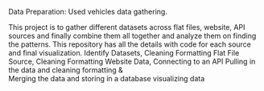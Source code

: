 Data Preparation: Used vehicles data gathering.

This project is to gather different datasets across flat files, website, API sources and finally combine them all together and analyze them on finding the patterns. This repository has all the details with code for each source and final visualization. 
Identify Datasets, 
Cleaning Formatting Flat File Source,
Cleaning Formatting Website Data, 
Connecting to an API Pulling in the data and cleaning formatting &  
Merging the data and storing in a database visualizing data
